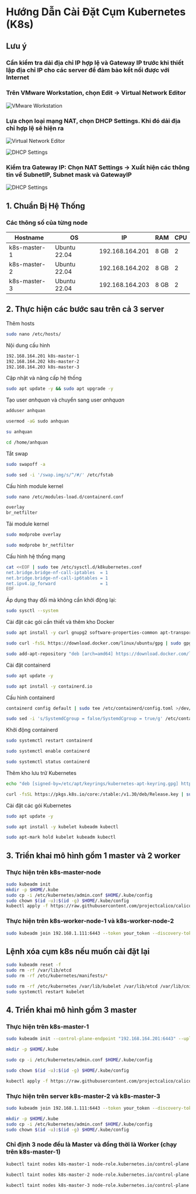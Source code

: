 # Hướng Dẫn Cài Đặt Cụm Kubernetes (K8s)

## Lưu ý
### Cần kiểm tra dải địa chỉ IP hợp lệ và Gateway IP trước khi thiết lập địa chỉ IP cho các server để đảm bảo kết nối được với Internet

### Trên VMware Workstation, chọn Edit -> Virtual Network Editor

![VMware Workstation](./installation_1.png)

### Lựa chọn loại mạng NAT, chọn DHCP Settings. Khi đó dải địa chỉ hợp lệ sẽ hiện ra
![Virtual Network Editor](./installation_2.png)

![DHCP Settings](./installation_3.png)

### Kiểm tra Gateway IP: Chọn NAT Settings -> Xuất hiện các thông tin về SubnetIP, Subnet mask và GatewayIP
![DHCP Settings](./installation_4.png)

## 1. Chuẩn Bị Hệ Thống

### Các thông số của từng node

| Hostname      | OS            | IP              | RAM  | CPU |
|--------------|--------------|----------------|----------------|----------------|
| k8s-master-1 | Ubuntu 22.04 | 192.168.164.201  | 8 GB             | 2              |
| k8s-master-2 | Ubuntu 22.04 | 192.168.164.202  | 8 GB             | 2              |
| k8s-master-3 | Ubuntu 22.04 | 192.168.164.203  | 8 GB             | 2              |

## 2. Thực hiện các bước sau trên cả 3 server
Thêm hosts
```sh
sudo nano /etc/hosts/
```
Nội dung cấu hình
```sh
192.168.164.201 k8s-master-1
192.168.164.202 k8s-master-2
192.168.164.203 k8s-master-3
```
Cập nhật và nâng cấp hệ thống
```sh
sudo apt update -y && sudo apt upgrade -y
```
Tạo user *anhquan* và chuyển sang user *anhquan*
```sh
adduser anhquan

usermod -aG sudo anhquan

su anhquan

cd /home/anhquan
```
Tắt swap
```sh
sudo swapoff -a

sudo sed -i '/swap.img/s/^/#/' /etc/fstab
```
Cấu hình module kernel

```sh
sudo nano /etc/modules-load.d/containerd.conf

overlay
br_netfilter
```
Tải module kernel

```sh
sudo modprobe overlay

sudo modprobe br_netfilter
```

Cấu hình hệ thống mạng
```sh
cat <<EOF | sudo tee /etc/sysctl.d/k8kubernetes.conf
net.bridge.bridge-nf-call-iptables  = 1
net.bridge.bridge-nf-call-ip6tables = 1
net.ipv4.ip_forward                 = 1
EOF
```

Áp dụng thay đổi mà không cần khởi động lại:
```sh
sudo sysctl --system
```
Cài đặt các gói cần thiết và thêm kho Docker
```sh
sudo apt install -y curl gnupg2 software-properties-common apt-transport-https ca-certificates

sudo curl -fsSL https://download.docker.com/linux/ubuntu/gpg | sudo gpg --dearmour -o /etc/apt/trusted.gpg.d/docker.gpg

sudo add-apt-repository "deb [arch=amd64] https://download.docker.com/linux/ubuntu $(lsb_release -cs) stable"
```
Cài đặt containerd
```sh
sudo apt update -y

sudo apt install -y containerd.io
```

Cấu hình containerd
```sh
containerd config default | sudo tee /etc/containerd/config.toml >/dev/null 2>&1

sudo sed -i 's/SystemdCgroup = false/SystemdCgroup = true/g' /etc/containerd/config.toml
```
Khởi động containerd

```sh
sudo systemctl restart containerd

sudo systemctl enable containerd

sudo systemctl status containerd
```

Thêm kho lưu trữ Kubernetes
```sh
echo "deb [signed-by=/etc/apt/keyrings/kubernetes-apt-keyring.gpg] https://pkgs.k8s.io/core:/stable:/v1.30/deb/ /" | sudo tee /etc/apt/sources.list.d/kubernetes.list

curl -fsSL https://pkgs.k8s.io/core:/stable:/v1.30/deb/Release.key | sudo gpg --dearmor -o /etc/apt/keyrings/kubernetes-apt-keyring.gpg
```
Cài đặt các gói Kubernetes
```sh
sudo apt update -y

sudo apt install -y kubelet kubeadm kubectl

sudo apt-mark hold kubelet kubeadm kubectl
```

## 3. Triển khai mô hình gồm 1 master và 2 worker
### Thực hiện trên k8s-master-node
```sh
sudo kubeadm init
mkdir -p $HOME/.kube
sudo cp -i /etc/kubernetes/admin.conf $HOME/.kube/config
sudo chown $(id -u):$(id -g) $HOME/.kube/config
kubectl apply -f https://raw.githubusercontent.com/projectcalico/calico/v3.25.0/manifests/calico.yaml
```
### Thực hiện trên k8s-worker-node-1 và k8s-worker-node-2
```sh
sudo kubeadm join 192.168.1.111:6443 --token your_token --discovery-token-ca-cert-hash your_sha
```

## Lệnh xóa cụm k8s nếu muốn cài đặt lại
```sh
sudo kubeadm reset -f
sudo rm -rf /var/lib/etcd
sudo rm -rf /etc/kubernetes/manifests/*

sudo rm -rf /etc/kubernetes /var/lib/kubelet /var/lib/etcd /var/lib/cni /etc/cni
sudo systemctl restart kubelet

```
## 4. Triển khai mô hình gồm 3 master
### Thực hiện trên k8s-master-1
```sh
sudo kubeadm init --control-plane-endpoint "192.168.164.201:6443" --upload-certs

mkdir -p $HOME/.kube

sudo cp -i /etc/kubernetes/admin.conf $HOME/.kube/config 

sudo chown $(id -u):$(id -g) $HOME/.kube/config

kubectl apply -f https://raw.githubusercontent.com/projectcalico/calico/v3.25.0/manifests/calico.yaml
```

### Thực hiện trên server k8s-master-2 và k8s-master-3
```sh
sudo kubeadm join 192.168.1.111:6443 --token your_token --discovery-token-ca-cert-hash your_sha --control-plane --certificate-key your_cert

mkdir -p $HOME/.kube
sudo cp -i /etc/kubernetes/admin.conf $HOME/.kube/config 
sudo chown $(id -u):$(id -g) $HOME/.kube/config
```
### Chỉ định 3 node đều là Master và đồng thời là Worker (chạy trên k8s-master-1)
```sh
kubectl taint nodes k8s-master-1 node-role.kubernetes.io/control-plane:NoSchedule-

kubectl taint nodes k8s-master-2 node-role.kubernetes.io/control-plane:NoSchedule-

kubectl taint nodes k8s-master-3 node-role.kubernetes.io/control-plane:NoSchedule-
```